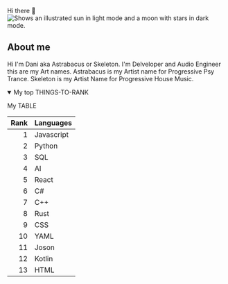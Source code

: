 Hi there 👋
<picture>
  <source media="(prefers-color-scheme: dark)" srcset="https://user-images.githubusercontent.com/25423296/163456776-7f95b81a-f1ed-45f7-b7ab-8fa810d529fa.png">
  <source media="(prefers-color-scheme: light)" srcset="https://user-images.githubusercontent.com/25423296/163456779-a8556205-d0a5-45e2-ac17-42d089e3c3f8.png">
  <img alt="Shows an illustrated sun in light mode and a moon with stars in dark mode." src="https://user-images.githubusercontent.com/25423296/163456779-a8556205-d0a5-45e2-ac17-42d089e3c3f8.png">
</picture>

## About me

Hi I'm Dani aka Astrabacus or Skeleton. I'm Delveloper and Audio Engineer this are my Art names. Astrabacus is my Artist name for Progressive Psy Trance. Skeleton is my Artist Name for Progressive House Music.

<details open>
<summary>My top THINGS-TO-RANK</summary>

My TABLE

| Rank | Languages |
|-----:|-----------|
|     1| Javascript|
|     2| Python    |
|     3| SQL       |
|     4| AI        |
|     5| React     |
|     6| C#        |
|     7| C++       |
|     8| Rust      |
|     9| CSS       |
|    10| YAML      |
|    11| Joson     |
|    12| Kotlin    |
|    13| HTML      |
</details>
